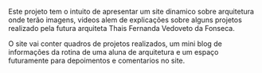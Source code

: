 Este projeto tem o intuito de apresentar um site dinamico sobre arquitetura onde terão imagens, videos alem de explicações sobre alguns projetos realizado pela futura arquiteta Thais Fernanda Vedoveto da Fonseca.


O site vai conter quadros de projetos realizados, um mini blog de informações da rotina de uma aluna de arquitetura e um espaço futuramente para depoimentos e comentarios no site.
